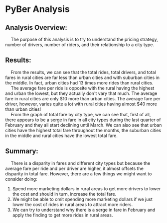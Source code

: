 # PyBer Analysis

## Analysis Overview:
&emsp; The purpose of this analysis is to try to understand the pricing strategy, number of drivers, number of riders, and their relationship to a city type.

## Results:
&emsp; From the results, we can see that the total rides, total drivers, and total fares in rural cities are far less than urban cities and with suburban cities in the middle. 
In fact, urban cities had 13 times more rides than rural cities.<br />
&emsp; The average fare per ride is opposite with the rural having the highest and urban the lowest, but they actually don't vary that much. 
The average fare in rural cities are only $10 more than urban cities. The average fare per driver, however, varies quite a lot with rural cities having almost $40
more than urban cities!<br />
&emsp; From the graph of total fare by city type, we can see that, first of all, there appears to be a serge in fare in all city types during the last quarter of February
and they all start declining until March. We can also see that urban cities have the highest total fare throughout the months, the suburban cities
in the middle and rural cities have the lowest total fare.

## Summary:
&emsp; There is a disparity in fares and different city types but because the average fare per ride and per driver are higher, it almost offsets the disparity in total fare.
However, there are a few things we might want to consider doing:
1. Spend more marketing dollars in rural areas to get more drivers to lower the cost and should in turn, increase the total fare.
2. We might be able to omit spending more marketing dollars if we just lower the cost of rides in rural areas to attract more riders.
3. We can try to understand why there is a serge in fare in February and apply the finding to get more rides in rural areas.